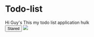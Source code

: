 # Todo-list
Hi Guy's This my todo list application hulk<br>
<button>Stared</button>
<image src="https://cdn.britannica.com/64/182864-050-8975B127/Scene-The-Incredible-Hulk-Louis-Leterrier.jpg" />

